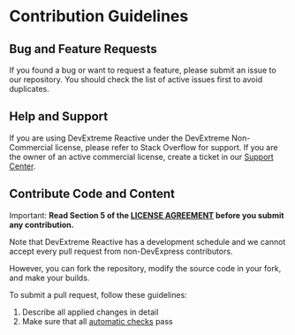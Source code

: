 # Contribution Guidelines

## Bug and Feature Requests

If you found a bug or want to request a feature, please submit an issue to our repository. You should check the list of active issues first to avoid duplicates.

## Help and Support

If you are using DevExtreme Reactive under the DevExtreme Non-Commercial license, please refer to Stack Overflow for support. If you are the owner of an active commercial license, create a ticket in our [Support Center](https://www.devexpress.com/ask).

## Contribute Code and Content

Important: **Read Section 5 of the [LICENSE AGREEMENT](LICENSE.md#5-submission-of-contributions) before you submit any contribution.**

Note that DevExtreme Reactive has a development schedule and we cannot accept every pull request from non-DevExpress contributors.

However, you can fork the repository, modify the source code in your fork, and make your builds.

To submit a pull request, follow these guidelines:

1. Describe all applied changes in detail
2. Make sure that all [automatic checks](README_DEVELOPERS.md#tests-and-ci) pass
